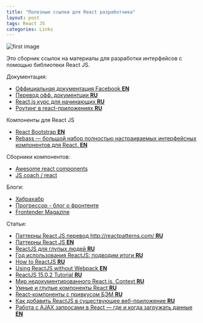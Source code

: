 ```yaml
---
title: "Полезные ссылки для React разработчика"
layout: post
tags: React JS
categories: Links
---
```


![first image](http://s61.radikal.ru/i174/1609/93/55d940245e96.png)

Это сборник ссылок на материалы для разработки интерфейсов с помощью библиотеки React JS.

Документация:

- [Оффициальная документация Facebook **EN**](https://facebook.github.io/react/)
- [Перевод офф. документции **RU**](http://tftf.ru/stati/javascript/reactjs/)
- [React.js курс для начинающих **RU**](https://maxfarseer.gitbooks.io/react-course-ru/content/)
- [Роутинг в react-приложениях **RU**](https://maxfarseer.gitbooks.io/react-router-course-ru/content/)

Компоненты для React JS

- [React Bootstrap **EN**](https://react-bootstrap.github.io/)
- [Rebass — большой набор полностью настраиваемых интерфейсных компонентов для React. **EN**](http://jxnblk.com/rebass/)

Сборники компонентов:

- [Awesome react components](https://github.com/brillout/awesome-react-components)
- [JS coach / react](https://js.coach/react)

Блоги:

- [Хабрахабр](https://habrahabr.ru/)
- [Прогрессор - блог о фронтенте](http://prgssr.ru/)
- [Frontender Magazine](http://frontender.info/)

Статьи:

- [Паттерны React JS перевод http://reactpatterns.com/ **RU**](https://habrahabr.ru/post/309422/)
- [Паттерны React JS **EN**](http://reactpatterns.com/)
- [ReactJS для глупых людей **RU**](https://habrahabr.ru/post/249107/)
- [Год использования ReactJS: подводим итоги **RU**](https://habrahabr.ru/company/Voximplant/blog/308118/)
- [How to ReactJS **RU**](https://habrahabr.ru/post/275227/)
- [Using ReactJS without Webpack **EN**](http://javascriptplayground.com/blog/2016/04/react-no-webpack/)
- [ReactJS 15.0.2 Tutorial **RU**](https://habrahabr.ru/post/282874/)
- [Мир недокументированного React.js. Context **RU**](https://habrahabr.ru/post/266407/)
- [Умные и глупые компоненты React **RU**](https://habrahabr.ru/post/266559/)
- [React-компоненты с привкусом БЭМ **RU**](http://frontender.info/simple-react-components-generator-with-bem-flavour/)
- [Как добавить ReactJS в существующее веб-приложение **RU**](http://prgssr.ru/development/kak-dobavit-reactjs-v-sushestvuyushee-veb-prilozhenie.html)
- [Работа с AJAX запросами в React — где и когда загружать данные **EN**](https://daveceddia.com/ajax-requests-in-react/)

